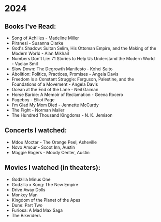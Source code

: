 # 2024

## Books I've Read:
* Song of Achilles - Madeline Miller
* Piranesi - Susanna Clarke
* God's Shadow: Sultan Selim, His Ottoman Empire, and the Making of the Modern World - Alan Mikhail
* Numbers Don't Lie: 71 Stories to Help Us Understand the Modern World - Vaclav Smil
* Slow Down: The Degrowth Manifesto - Kohei Saito
* Abolition: Politics, Practices, Promises - Angela Davis
* Freedom Is a Constant Struggle: Ferguson, Palestine, and the Foundations of a Movement - Angela Davis
* Ocean at the End of the Lane - Neil Gaiman
* Horse Barbie: A Memoir of Reclamation - Geena Rocero
* Pageboy - Elliot Page
* I'm Glad My Mom Died - Jennette McCurdy
* The Fight - Norman Mailer
* The Hundred Thousand Kingdoms - N. K. Jemison

## Concerts I watched:
* Mdou Moctar - The Orange Peel, Asheville
* Novo Amour - Scoot Inn, Austin
* Maggie Rogers - Moody Center, Austin

## Movies I watched (in theaters):
* Godzilla Minus One
* Godzilla x Kong: The New Empire
* Drive Away Dolls
* Monkey Man
* Kingdom of the Planet of the Apes
* Dune: Part Two
* Furiosa: A Mad Max Saga
* The Bikeriders

